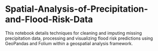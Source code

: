 # Spatial-Analysis-of-Precipitation-and-Flood-Risk-Data
This notebook details techniques for cleaning and imputing missing precipitation data, processing and visualizing flood risk predictions using GeoPandas and Folium within a geospatial analysis framework.
